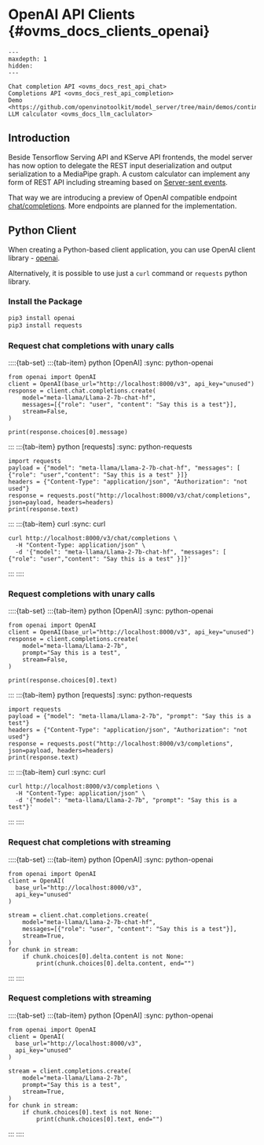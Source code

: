 # OpenAI API Clients {#ovms_docs_clients_openai}

```{toctree}
---
maxdepth: 1
hidden:
---

Chat completion API <ovms_docs_rest_api_chat>
Completions API <ovms_docs_rest_api_completion>
Demo <https://github.com/openvinotoolkit/model_server/tree/main/demos/continuous_batching/>
LLM calculator <ovms_docs_llm_caclulator>
```
## Introduction
Beside Tensorflow Serving API and KServe API frontends, the model server has now option to delegate the REST input deserialization and output serialization to a MediaPipe graph. A custom calculator can implement any form of REST API including streaming based on [Server-sent events](https://developer.mozilla.org/en-US/docs/Web/API/Server-sent_events/Using_server-sent_events).

That way we are introducing a preview of OpenAI compatible endpoint [chat/completions](./model_server_rest_api_chat.md). More endpoints are planned for the implementation.


## Python Client

When creating a Python-based client application, you can use OpenAI client library - [openai](https://pypi.org/project/openai/).

Alternatively, it is possible to use just a `curl` command or `requests` python library.

### Install the Package

```bash
pip3 install openai
pip3 install requests
```


### Request chat completions with unary calls

::::{tab-set}
:::{tab-item} python [OpenAI] 
:sync: python-openai
```{code} python
from openai import OpenAI
client = OpenAI(base_url="http://localhost:8000/v3", api_key="unused")
response = client.chat.completions.create(
    model="meta-llama/Llama-2-7b-chat-hf",
    messages=[{"role": "user", "content": "Say this is a test"}],
    stream=False,
)

print(response.choices[0].message)
```
:::
:::{tab-item} python [requests]
:sync: python-requests
```{code} python
import requests
payload = {"model": "meta-llama/Llama-2-7b-chat-hf", "messages": [ {"role": "user","content": "Say this is a test" }]}
headers = {"Content-Type": "application/json", "Authorization": "not used"}
response = requests.post("http://localhost:8000/v3/chat/completions", json=payload, headers=headers)
print(response.text)
```
:::
:::{tab-item} curl
:sync: curl
```{code} bash
curl http://localhost:8000/v3/chat/completions \
  -H "Content-Type: application/json" \
  -d '{"model": "meta-llama/Llama-2-7b-chat-hf", "messages": [ {"role": "user","content": "Say this is a test" }]}'
```
:::
::::

### Request completions with unary calls

::::{tab-set}
:::{tab-item} python [OpenAI] 
:sync: python-openai
```{code} python
from openai import OpenAI
client = OpenAI(base_url="http://localhost:8000/v3", api_key="unused")
response = client.completions.create(
    model="meta-llama/Llama-2-7b",
    prompt="Say this is a test",
    stream=False,
)

print(response.choices[0].text)
```
:::
:::{tab-item} python [requests]
:sync: python-requests
```{code} python
import requests
payload = {"model": "meta-llama/Llama-2-7b", "prompt": "Say this is a test"}
headers = {"Content-Type": "application/json", "Authorization": "not used"}
response = requests.post("http://localhost:8000/v3/completions", json=payload, headers=headers)
print(response.text)
```
:::
:::{tab-item} curl
:sync: curl
```{code} bash
curl http://localhost:8000/v3/completions \
  -H "Content-Type: application/json" \
  -d '{"model": "meta-llama/Llama-2-7b", "prompt": "Say this is a test"}'
```
:::
::::


### Request chat completions with streaming

::::{tab-set}
:::{tab-item} python [OpenAI] 
:sync: python-openai
```{code} python
from openai import OpenAI
client = OpenAI(
  base_url="http://localhost:8000/v3",
  api_key="unused"
)

stream = client.chat.completions.create(
    model="meta-llama/Llama-2-7b-chat-hf",
    messages=[{"role": "user", "content": "Say this is a test"}],
    stream=True,
)
for chunk in stream:
    if chunk.choices[0].delta.content is not None:
        print(chunk.choices[0].delta.content, end="")
```
:::
::::

### Request completions with streaming

::::{tab-set}
:::{tab-item} python [OpenAI] 
:sync: python-openai
```{code} python
from openai import OpenAI
client = OpenAI(
  base_url="http://localhost:8000/v3",
  api_key="unused"
)

stream = client.completions.create(
    model="meta-llama/Llama-2-7b",
    prompt="Say this is a test",
    stream=True,
)
for chunk in stream:
    if chunk.choices[0].text is not None:
        print(chunk.choices[0].text, end="")
```
:::
::::

